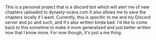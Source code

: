 This is a personal project that is a discord bot which will alert me of new chapters uploaded to dynasty-scans.com
It also allows me to save the chapters locally if I want.
Currently, this is specific to me and my Discord server and pc and such, and it's also written kinda bad.
I'd like to come back to this sometime to make it more generalized and just better written now that I know more. For now though, it's just a me thing.
